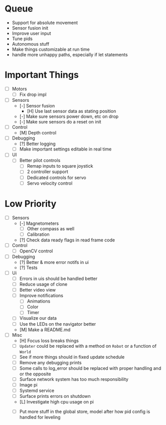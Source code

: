 # Queue

- Support for absolute movement
- Sensor fusion init
- Improve user input
- Tune pids
- Autonomous stuff
- Make things customizable at run time
- handle more unhappy paths, especially if let statements

# Important Things

- [ ] Motors
  - [ ] Fix drop impl
- [ ] Sensors
  - [-] Sensor fusion
    - [H] Use last sensor data as stating position
  - [-] Make sure sensors power down, etc on drop
  - [-] Make sure sensors do a reset on init
- [ ] Control
  - [M] Depth control
- [ ] Debugging
  - [?] Better logging
  - [ ] Make important settings editable in real time
- [ ] UI
  - [ ] Better pilot controls
    - [ ] Remap inputs to square joystick
    - [ ] 2 controller support
    - [ ] Dedicated controls for servo
    - [ ] Servo velocity control

# Low Priority

- [ ] Sensors
  - [-] Magnetometers
    - [ ] Other compass as well
    - [ ] Calibration
  - [?] Check data ready flags in read frame code
- [ ] Control
  - [ ] OpenCV control
- [ ] Debugging
  - [?] Better & more error notifs in ui
  - [?] Tests
- [ ] Ui
  - [ ] Errors in uis should be handled better
  - [ ] Reduce usage of clone
  - [ ] Better video view
  - [ ] Improve notifications
    - [ ] Animations
    - [ ] Color
    - [ ] Timer
  - [ ] Visualize our data
  - [ ] Use the LEDs on the navigator better
  - [M] Make a README.md
- [ ] Misc
  - [H] Focus loss breaks things
  - [ ] `Updater` could be replaced with a method on `Robot` or a function of `World`
  - [ ] See if more things should in fixed update schedule
  - [ ] Remove any debugging prints
  - [ ] Some calls to log_error should be replaced with proper handling and or the opposite
  - [ ] Surface network system has too much responsibility
  - [ ] Image pi
  - [ ] Systemd service
  - [ ] Surface prints errors on shutdown
  - [L] Investigate high cpu usage on pi
  - [ ] Put more stuff in the global store, model after how pid config is handled for leveling

